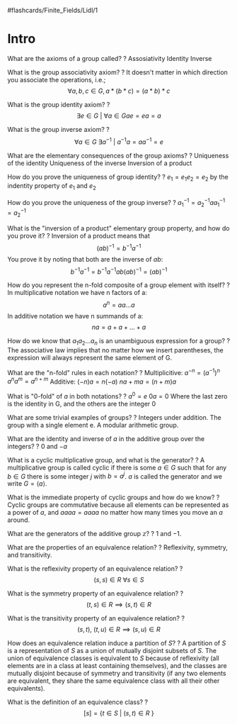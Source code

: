 #flashcards/Finite_Fields/Lidl/1
# Intro

What are the axioms of a group called?
?
Assosiativity
Identity
Inverse
<!--SR:2022-10-20,203,270-->

What is the group associativity axiom?
?
It doesn't matter in which direction you associate the operations, i.e.;
$$
\forall a, b, c \in G, a \ast(b\ast c) = (a \ast b) \ast c
$$
<!--SR:2022-10-19,202,270-->

What is the group identity axiom?
?
$$
\exists e \in G\ |\ \forall a \in G ae = ea = a
$$
<!--SR:2022-10-30,213,270-->

What is the group inverse axiom?
?
$$
\forall a \in G\ \exists a^{-1}\ |\ a^{-1}a = aa^{-1} = e
$$
<!--SR:2022-10-29,212,270-->

What are the elementary consequences of the group axioms?
?
Uniqueness of the identity
Uniqueness of the inverse
Inversion of a product
<!--SR:2022-06-23,58,250-->

How do you prove the uniqueness of group identity?
?
$e_1 = e_1e_2 = e_2$ by the indentity property of $e_1$ and $e_2$
<!--SR:2022-06-25,60,250-->

How do you prove the uniqueness of the group inverse?
?
$a^{-1}_1 = a^{-1}_2aa^{-1}_1 = a^{-1}_2$
<!--SR:2022-11-01,215,270-->

What is the "inversion of a product" elementary group property, and how do you prove it?
?
Inversion of a product means that
$$
(ab)^{-1} = b^{-1}a^{-1}
$$
You prove it by noting that both are the inverse of $ab$:
$$
b^{-1}a^{-1} = b^{-1}a^{-1}ab(ab)^{-1} = (ab)^{-1}
$$
<!--SR:2022-06-20,55,250-->

How do you represent the n-fold composite of a group element with itself?
?
In multiplicative notation we have n factors of a:
$$
a^n = aa...a
$$
In additive notation we have n summands of a:
$$
na = a + a + ... + a
$$
<!--SR:2022-06-12,47,210-->

How do we know that $a_1a_2...a_n$ is an unambiguous expression for a group?
?
The associative law implies that no matter how we insert parentheses, the expression will always represent the same element of G.
<!--SR:2022-06-24,59,250-->

What are the "n-fold" rules in each notation?
?
Multiplicitive:
$a^{-n} = (a^{-1})^n$
$a^na^m = a^{n+m}$
Additive:
$(-n)a = n(-a)$
$na + ma = (n + m)a$
<!--SR:2022-05-22,1,130-->

What is "0-fold" of $a$ in both notations?
?
$a^0 = e$
$0a = 0$
Where the last zero is the identity in G, and the others are the integer 0
<!--SR:2022-10-12,195,250-->

What are some trivial examples of groups?
?
Integers under addition.
The group with a single element e.
A modular arithmetic group.
<!--SR:2022-06-10,32,230-->

What are the identity and inverse of $a$ in the additive group over the integers?
?
$0$ and $-a$
<!--SR:2022-05-31,35,250-->

What is a cyclic multiplicative group, and what is the generator?
?
A multiplicative group is called cyclic if there is some $a \in G$ such that for any $b \in G$ there is some integer $j$ with $b = a^j$.
$a$ is called the generator and we write $G = \langle a\rangle$.
<!--SR:2022-06-28,42,190-->

What is the immediate property of cyclic groups and how do we know?
?
Cyclic groups are commutative because all elements can be represented as a power of $a$, and $aaaa = aaaa$ no matter how many times you move an $a$ around.
<!--SR:2022-05-30,29,210-->

What are the generators of the additive group $\mathbb{z}$?
?
$1$ and $-1$.
<!--SR:2022-06-21,48,250-->

What are the properties of an equivalence relation?
?
Reflexivity, symmetry, and transitivity.
<!--SR:2022-06-01,36,250-->

What is the reflexivity property of an equivalence relation?
?
$$(s, s) \in R\ \forall s \in S$$
<!--SR:2022-05-30,14,170-->

What is the symmetry property of an equivalence relation?
?
$$(t, s) \in R \implies (s, t) \in R$$
<!--SR:2022-06-08,43,270-->

What is the transitivity property of an equivalence relation?
?
$$(s, t),\ (t, u) \in R \implies (s, u) \in R$$
<!--SR:2022-06-15,43,230-->

How does an equivalence relation induce a partition of $S$?
?
A partition of $S$ is a representation of $S$ as a union of mutually disjoint subsets of $S$.
The union of equivalence classes is equivalent to $S$ because of reflexivity (all elements are in a class at least containing themselves), and the classes are mutually disjoint because of symmetry and transitivity (if any two elements are equivalent, they share the same equivalence class with all their other equivalents).
<!--SR:2022-06-14,43,230-->

What is the definition of an equivalence class?
?
$$[s] = \{ t \in S\ |\ (s, t) \in R\ \}$$
<!--SR:2022-06-06,27,170-->